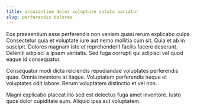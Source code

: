 ```yaml
---
title: accusantium dolor voluptate soluta pariatur
slug: perferendis dolores
---
```


Eos praesentium esse perferendis non veniam quasi rerum explicabo culpa. Consectetur quia et voluptate iure aut nemo mollitia cum sit. Quia et ab in suscipit. Dolores magnam iste et reprehenderit facilis facere deserunt. Deleniti adipisci a ipsam veritatis. Sed fuga corrupti qui adipisci vel quod eaque id consequatur.

Consequatur modi dicta reiciendis repudiandae voluptates perferendis quae. Omnis inventore at itaque. Voluptatem perferendis neque et voluptates odit labore. Rerum voluptatem distinctio et vel non.

Magni explicabo placeat illo sed est delectus fuga amet inventore. Iusto quos dolor cupiditate eum. Aliquid ipsa aut voluptatem.

